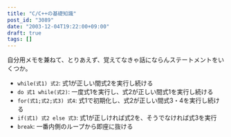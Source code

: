 ```yaml
---
title: "C/C++の基礎知識"
post_id: "3089"
date: "2003-12-04T19:22:00+09:00"
draft: true
tags: []
---
```



自分用メモを兼ねて、とりあえず、覚えてなきゃ話にならんステートメントをいくつか。

  * `while(式1) 式2`: 式1が正しい間式2を実行し続ける
  * `do 式1 while(式2)`: 一度式1を実行し、式2が正しい間式1を実行し続ける
  * `for(式1;式2;式3) 式4`: 式1で初期化し、式2が正しい間式3・4を実行し続ける
  * `if(式1) 式2 else 式3`: 式1が正しければ式2を、そうでなければ式3を実行
  * `break`: 一番内側のループから即座に抜ける

